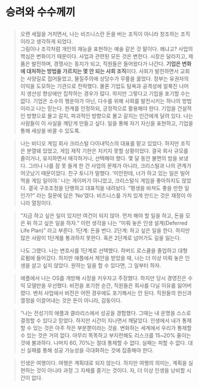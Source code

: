 # 승려와 수수께끼

## 
> 오랜 세월을 거치면서,
나는 비즈니스란 돈을 버는 조직이 아니라 창조하는 조직이라고 생각하게 되었다.  
그림이나 조각처럼 개인의 재능을 표현하는 예술 같은 것 말이다.
왜냐고?
사업의 핵심은 변화이기 때문이다.
사업과 관련된 모든 것은 변한다.
시장은 달라지고, 제품은 발전하며, 경쟁사는 동지가 되고, 직원들은 들어왔다가 나간다.
**기업은 변화에 대처하는 방법을 가르치는 몇 안 되는 사회 조직**이다.
사회가 발전하면서 교회는 사양길로 접어들었고, 물질주의에 상당수가 무릎을 꿇었다.
정부는 유권자의 이익을 도모하는 기관으로 전락했다.
물론 기업도 탐욕과 공격성에 얼룩진 나머지 생산성 향상에만 집착하는 경우가 많다.
하지만 그렇다고 기업을 포기할 수는 없다.
기업은 소수의 행운아가 아닌, 다수를 위해 사회를 발전시키는 하나의 방법이라고 나는 믿는다.
한계를 인정하되, 긍정적으로 활용해야 한다.
기업을 건설적인 방향으로 몰고 갈지, 파괴적인 방향으로 몰고 갈지는 인간에게 달려 있다.
나는 사람들이 이 사실을 깨닫게 만들고 싶다.
일을 통해 자기 자신을 표현하고, 기업을 통해 세상을 바꿀 수 있도록.


> 나는 비디오 게임 회사 크리스털 다이내믹스의 대표를 맡고 있었다.
> 하지만 조직은 분열돼 있었고, 게임 제작 기한은 지키지 못할 상황이었다.
결국 회사 규모를 줄이거나, 유지하면서 매각하거나, 선택해야 했다.
몇 달 동안 불면의 밤을 보냈다.
그러나 나를 잠 못 들게 한 건 사업의 문제가 아니라, 크리스털과 나의 관계가 어긋났기 때문이었다.
친구 토니가 말했다.
‘미안한데, 너가 하고 있는 일은 빌어먹을 게임 일이야.’
나는 게이머가 아니었고, 크리스털식 게임을 좋아하지도 않았다.
결국 구조조정을 단행하고 대표직을 내려놨다.
“평생을 바쳐도 좋을 만한 일인가?”
라는 질문에 답은 ‘No’였다.
비즈니스를 가치 있게 만드는 것은 재정이 아니라 열정이다.

> “지금 하고 싶은 일이 있지만 여건이 되지 않아.
먼저 해야 할 일을 하고, 돈을 모은 뒤 하고 싶은 일을 하자.”
이런 생각을 나는 “미뤄 놓은 인생 설계(Deferred Life Plan)” 라고 부른다.
1단계: 돈을 번다.
2단계: 하고 싶은 일을 한다.
하지만 많은 사람이 1단계를 통과하지 못한다.
혹은 2단계로 넘어가도 길을 잃는다.
>
> 나도 그랬다.
나는 변호사를 1단계로 선택했다.
하버드 로스쿨을 졸업하고 대형 로펌에 들어갔다.
하지만 애플에서 제안을 받았을 때,
나는 더 이상 미뤄 놓은 인생을 살고 싶지 않았다.
원하는 일을 할 수 있다면, 그 일부터 하자.

> 애플에서 나는 OS를 개방해 시장을 키우자고 주장했다.
하지만 당시 경영진은 수익 모델만을 우선했다.
비전을 포기한 순간, 직원들은 회사를 다닐 이유를 잃어버렸다.
벤처 사업에서 비전은 어떤 경우에도 포기해서는 안 된다.
직원들의 헌신과 열정을 이끌어내는 것은 돈이 아니라, 감동이다.

> “나는 전성기의 애플과 클라리스에서 성공을 경험했다.
그때는 내 운명을 스스로 결정할 수 있다고 믿었다.
하지만 시간이 지나면서 깨달았다.
인생에서 내가 통제할 수 있는 것은 아주 작은 부분뿐이라는 것을.
변화하는 세계에서 우리가 통제할 수 있는 것은 거의 없다.
아무리 똑똑하고 부지런해도 리스크를 15~20% 줄이는 것에 불과하다.
나머지 60, 70%는 절대 통제할 수 없다.
실패는 피할 수 없다.
대신 실패를 통해 성공 가능성을 극대화하는 것에 집중해야 한다.


> 인생은 여행이다.
여행은 계획대로 되지 않는다.
하지만 여행의 의미는, 계획을 실현하는 것이 아니라 과정 그 자체를 즐기는 것이다.
자,
더 이상 인생을 낭비할 시간이 없다.